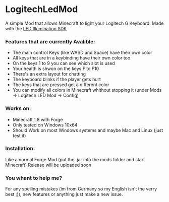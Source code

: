 # LogitechLedMod
A simple Mod that allows Minecraft to light your Logitech G Keyboard. 
Made with the [LED Illumination SDK](http://www.logitechg.com/en-us/innovation/developer-lab.html)

### Features that are currently Avalible:
* The main control Keys (like WASD and Space) have their own color
* All keys that are in a keybinding have their own color too
* On the keys 1 to 9 you can see which slot is used
* Your health is shwon on the keys F to F10
* There's an extra layout for chatting
* The keyboard blinks if the player gets hurt
* The keys that are pressed get a different color
* You can modify all colors in Minecraft whithout stopping it (under Mods -> Logitech LED Mod -> Config)

### Works on:
* Minecraft 1.8 with Forge
* Only tested on Windows 10x64
* Should Work on most Windows systems and maybe Mac and Linux (just test it)

### Installation:
Like a normal Forge Mod (put the .jar into the mods folder and start Minecraft)
Release will be uploaded soon

### You whant to help me?
For any spelling mistakes (im from Germany so my English isn't the verry best ;)), 
new features or anything just make a new issue.
